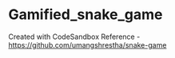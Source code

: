 # Gamified_snake_game
Created with CodeSandbox
Reference - https://github.com/umangshrestha/snake-game
